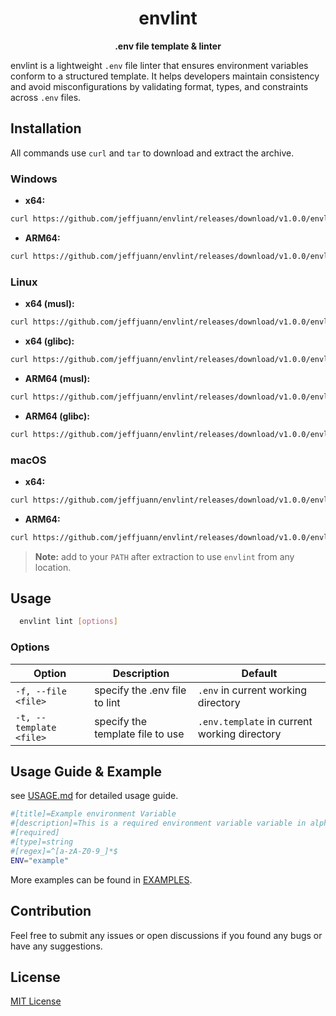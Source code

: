 <h1 align="center">envlint</h1>
<p align="center">
  <strong>.env file template & linter</strong>
</p>

envlint is a lightweight `.env` file linter that ensures environment variables conform to a structured template. It helps developers maintain consistency and avoid misconfigurations by validating format, types, and constraints across `.env` files.

## Installation

All commands use `curl` and `tar` to download and extract the archive.

### Windows

* **x64:**

```bash
curl https://github.com/jeffjuann/envlint/releases/download/v1.0.0/envlint-v1.0.0-win32-x64.tar.gz -sSfL | tar -xzf -
```

* **ARM64:**

```bash
curl https://github.com/jeffjuann/envlint/releases/download/v1.0.0/envlint-v1.0.0-win32-arm64.tar.gz -sSfL | tar -xzf -
```

### Linux

* **x64 (musl):**

```bash
curl https://github.com/jeffjuann/envlint/releases/download/v1.0.0/envlint-v1.0.0-linux-x64-musl.tar.gz -sSfL | tar -xzf -
```

* **x64 (glibc):**

```bash
curl https://github.com/jeffjuann/envlint/releases/download/v1.0.0/envlint-v1.0.0-linux-x64-gnu.tar.gz -sSfL | tar -xzf -
```

* **ARM64 (musl):**

```bash
curl https://github.com/jeffjuann/envlint/releases/download/v1.0.0/envlint-v1.0.0-linux-arm64-musl.tar.gz -sSfL | tar -xzf -
```

* **ARM64 (glibc):**

```bash
curl https://github.com/jeffjuann/envlint/releases/download/v1.0.0/envlint-v1.0.0-linux-arm64-gnu.tar.gz -sSfL | tar -xzf -
```

### macOS

* **x64:**

```bash
curl https://github.com/jeffjuann/envlint/releases/download/v1.0.0/envlint-v1.0.0-darwin-x64.tar.gz -sSfL | tar -xzf -
```

* **ARM64:**

```bash
curl https://github.com/jeffjuann/envlint/releases/download/v1.0.0/envlint-v1.0.0-darwin-arm64.tar.gz -sSfL | tar -xzf -
```

> **Note:** add to your `PATH` after extraction to use `envlint` from any location.

## Usage
```bash
  envlint lint [options]
```

### Options
| Option | Description | Default |
| --- | --- | --- |
| `-f, --file <file>` | specify the .env file to lint | `.env` in current working directory |
| `-t, --template <file>` | specify the template file to use | `.env.template` in current working directory |

## Usage Guide & Example

see [USAGE.md](docs/USAGE.md) for detailed usage guide.

```bash
#[title]=Example environment Variable
#[description]=This is a required environment variable variable in alphanumeric format
#[required]
#[type]=string
#[regex]=^[a-zA-Z0-9_]*$
ENV="example"
```

More examples can be found in [EXAMPLES](examples).

## Contribution
Feel free to submit any issues or open discussions if you found any bugs or have any suggestions.

## License
[MIT License](LICENSE)
